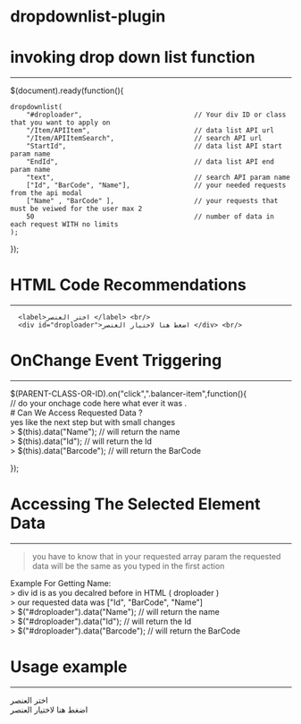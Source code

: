 # dropdownlist-plugin

# invoking drop down list function 
------------------------------------------------
$(document).ready(function(){

    dropdownlist(
        "#droploader",                            // Your div ID or class that you want to apply on 
        "/Item/APIItem",                          // data list API url
        "/Item/APIItemSearch",                    // search API url 
        "StartId",                                // data list API start param name 
        "EndId",                                  // data list API end param name 
        "text",                                   // search API param name 
        ["Id", "BarCode", "Name"],                // your needed requests from the api modal 
        ["Name" , "BarCode" ],                    // your requests that must be veiwed for the user max 2 
        50                                        // number of data in each request WITH no limits 
    );


});

# HTML Code Recommendations 
------------------------------------------------------
      <label>اختر العنصر </label> <br/>
      <div id="droploader">اضغط هنا لاختيار العنصر </div> <br/>

# OnChange Event Triggering 
------------------------------------------------------
$(PARENT-CLASS-OR-ID).on("click",".balancer-item",function(){ <br/>
    // do your onchage code here what ever it was .  <br/>
    # Can We Access Requested Data ?  <br/>
       yes like the next step but with small changes  <br/>
      > $(this).data("Name");         // will return the name  <br/>
      > $(this).data("Id");           // will return the Id  <br/>
      > $(this).data("Barcode");      // will return the BarCode <br/>

});
# Accessing The Selected Element Data  
------------------------------------------------------
> you have to know that in your requested array param the requested  <br/>
  data will be the same as you typed in the first action  <br/>
  
  Example For Getting Name: <br/>
    > div id is as you decalred before in HTML ( droploader )  <br/>
    > our requested data was ["Id", "BarCode", "Name"]  <br/>
    > $("#droploader").data("Name");     // will return the name  <br/>
    > $("#droploader").data("Id");     // will return the Id  <br/>
    > $("#droploader").data("Barcode");     // will return the BarCode <br/>
    
 # Usage example 
 -------------------------------------------------------
 <link href="~/assets/css/loadbalance.css" rel="stylesheet" />
<script src="~/assets/js/dropdownlist.js"></script>


<div class="row">
    <div class="form-group col-md-6 col-sm-6 col-xs-6 ">
        <label>اختر العنصر </label>
        <div id="droploader">اضغط هنا لاختيار العنصر </div>
    </div>
</div>

<script>
    $(document).ready(function () {

        //$(document).click(function () {
        //    Resetdropdownlist("#droploader");
        //});
        $(document).on('click', function (event) {
            if (!$(event.target).closest('.balancer-inner-wrapper').length) {
            Resetdropdownlist("#droploader");
            }
        });

        dropdownlist(
            "#droploader",
            "/Item/APIItem",
            "/Item/APIItemSearch",
            "StartId",
            "EndId",
            "text",
            ["Id", "BarCode", "Name"],
            ["Name", "BarCode"],
            50
        );
    })


 
